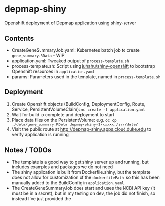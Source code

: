 depmap-shiny
============

Openshift deployment of Depmap application using shiny-server

## Contents

- CreateGeneSummaryJob.yaml: Kubernetes batch job to create `gene_summary.RData` - WIP
- application.yaml: Tweaked output of `process-template.sh`
- process-template.sh: Script using [juhahu/shiny-openshift](https://github.com/juhahu/shiny-openshift/) to bootstrap Openshift resources in `application.yaml`
- params: Parameters used in the template, named in `process-template.sh`

## Deployment

1. Create Openshift objects (BuildConfig, DeploymentConfig, Route, Service, PersistentVolumeClaim): `oc create -f application.yaml`
2. Wait for build to complete and deployment to start
3. Place data files on the PersistentVolume: e.g. `oc cp ./data/gene_summary.RData depmap-shiny-1-xxxxx:/srv/data/`
4. Visit the public route at http://depmap-shiny.apps.cloud.duke.edu to verify application is running

## Notes / TODOs

- The template is a good way to get shiny server up and running, but includes examples and packages we do not need
- The shiny application is built from Dockerfile.shiny, but the template does not allow for customization of the `dockerfilePath`, so this has been manually added to the BuildConfig in `application.yaml`.
- The CreateGeneSummaryJob does start and uses the NCBI API key (it must be in a secret), but in my testing on dev, the job did not finish, so instead I've just provided the

